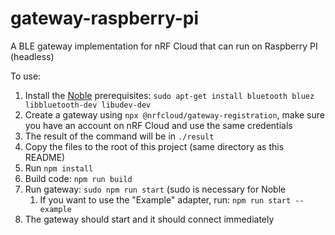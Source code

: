 # gateway-raspberry-pi
A BLE gateway implementation for nRF Cloud that can run on Raspberry PI (headless)

To use:
1. Install the [Noble](https://github.com/noble/noble) prerequisites: `sudo apt-get install bluetooth bluez libbluetooth-dev libudev-dev`
1. Create a gateway using `npx @nrfcloud/gateway-registration`, make sure you have an account on nRF Cloud and use the same credentials
1. The result of the command will be in `./result`
1. Copy the files to the root of this project (same directory as this README)
1. Run `npm install`
1. Build code: `npm run build`
1. Run gateway: `sudo npm run start` (sudo is necessary for Noble
    1. If you want to use the "Example" adapter, run: `npm run start -- example`
1. The gateway should start and it should connect immediately
